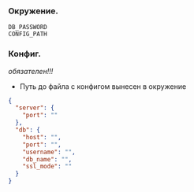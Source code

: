 ### Окружение.
```env
DB_PASSWORD
CONFIG_PATH
```

### Конфиг.
*обязателен!!!*
- Путь до файла с конфигом вынесен в окружение 

``` json
{
  "server": {
    "port": ""
  },
  "db": {
    "host": "",
    "port": "",
    "username": "",
    "db_name": "",
    "ssl_mode": ""
  }
}
```